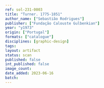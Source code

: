 ```yaml
---
ref: sol-231-0003
title: "Turner. 1775-1851"
author_name: ["Sebastião Rodrigues"]
publisher: ["Fundação Calouste Gulbenkian"]
year: "y1973"
origin: ["Portugal"]
formats: ["catalogue"]
disciplines: [graphic-design]
tags:
layout: artifact
status: scan
published: false
int_published: false
image_count:
date_added: 2023-06-16
batch:
---
```

